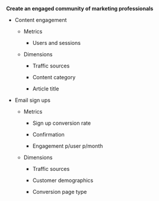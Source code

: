 **Create an engaged community of marketing professionals**

* Content engagement

    - Metrics

        - Users and sessions

    - Dimensions

        - Traffic sources

        - Content category

        - Article title

* Email sign ups

    - Metrics

        - Sign up conversion rate

        - Confirmation

        - Engagement p/user p/month

    - Dimensions

        - Traffic sources

        - Customer demographics

        - Conversion page type